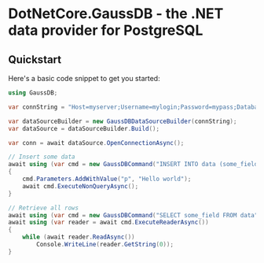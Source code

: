 # DotNetCore.GaussDB - the .NET data provider for PostgreSQL

## Quickstart

Here's a basic code snippet to get you started:

```csharp
using GaussDB;

var connString = "Host=myserver;Username=mylogin;Password=mypass;Database=mydatabase";

var dataSourceBuilder = new GaussDBDataSourceBuilder(connString);
var dataSource = dataSourceBuilder.Build();

var conn = await dataSource.OpenConnectionAsync();

// Insert some data
await using (var cmd = new GaussDBCommand("INSERT INTO data (some_field) VALUES (@p)", conn))
{
    cmd.Parameters.AddWithValue("p", "Hello world");
    await cmd.ExecuteNonQueryAsync();
}

// Retrieve all rows
await using (var cmd = new GaussDBCommand("SELECT some_field FROM data", conn))
await using (var reader = await cmd.ExecuteReaderAsync())
{
    while (await reader.ReadAsync())
        Console.WriteLine(reader.GetString(0));
}
```